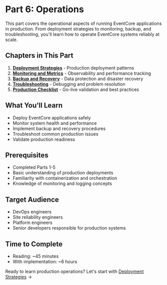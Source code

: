 # Part 6: Operations

This part covers the operational aspects of running EventCore applications in production. From deployment strategies to monitoring, backup, and troubleshooting, you'll learn how to operate EventCore systems reliably at scale.

## Chapters in This Part

1. **[Deployment Strategies](./01-deployment-strategies.md)** - Production deployment patterns
2. **[Monitoring and Metrics](./02-monitoring-metrics.md)** - Observability and performance tracking
3. **[Backup and Recovery](./03-backup-recovery.md)** - Data protection and disaster recovery
4. **[Troubleshooting](./04-troubleshooting.md)** - Debugging and problem resolution
5. **[Production Checklist](./05-production-checklist.md)** - Go-live validation and best practices

## What You'll Learn

- Deploy EventCore applications safely
- Monitor system health and performance
- Implement backup and recovery procedures
- Troubleshoot common production issues
- Validate production readiness

## Prerequisites

- Completed Parts 1-5
- Basic understanding of production deployments
- Familiarity with containerization and orchestration
- Knowledge of monitoring and logging concepts

## Target Audience

- DevOps engineers
- Site reliability engineers
- Platform engineers
- Senior developers responsible for production systems

## Time to Complete

- Reading: ~45 minutes
- With implementation: ~6 hours

Ready to learn production operations? Let's start with [Deployment Strategies](./01-deployment-strategies.md) →
